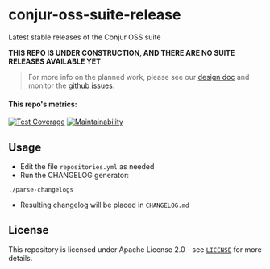 # conjur-oss-suite-release
Latest stable releases of the Conjur OSS suite

**THIS REPO IS UNDER CONSTRUCTION, AND THERE ARE NO SUITE RELEASES AVAILABLE YET**

> For more info on the planned work, please see our [design doc](https://github.com/cyberark/conjur/blob/master/design/oss_suite_release.md)
> and monitor the [github issues](https://github.com/cyberark/conjur-oss-suite-release/issues).

#### This repo's metrics:
[![Test Coverage](https://api.codeclimate.com/v1/badges/31060f348b29c7f5d02b/test_coverage)](https://codeclimate.com/repos/5e2b43bf92af05714c00b172/test_coverage) [![Maintainability](https://api.codeclimate.com/v1/badges/31060f348b29c7f5d02b/maintainability)](https://codeclimate.com/repos/5e2b43bf92af05714c00b172/maintainability)

## Usage

- Edit the file `repositories.yml` as needed
- Run the CHANGELOG generator:
```
./parse-changelogs
```
- Resulting changelog will be placed in `CHANGELOG.md`

## License

This repository is licensed under Apache License 2.0 - see [`LICENSE`](LICENSE) for more details.
